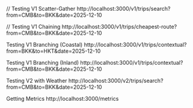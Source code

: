 
// Testing V1 Scatter-Gather
http://localhost:3000/v1/trips/search?from=CMB&to=BKK&date=2025-12-10

// Testing V1 Chaining
http://localhost:3000/v1/trips/cheapest-route?from=CMB&to=BKK&date=2025-12-10

Testing V1 Branching (Coastal)
http://localhost:3000/v1/trips/contextual?from=BKK&to=HKT&date=2025-12-10

Testing V1 Branching (Inland)
http://localhost:3000/v1/trips/contextual?from=CMB&to=BKK&date=2025-12-10

Testing V2 with Weather
http://localhost:3000/v2/trips/search?from=CMB&to=BKK&date=2025-12-10

Getting Metrics
http://localhost:3000/metrics